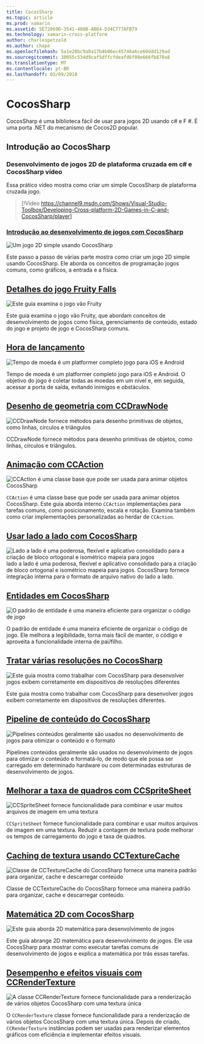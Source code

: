 ```yaml
---
title: CocosSharp
ms.topic: article
ms.prod: xamarin
ms.assetid: 5E72869D-3541-408B-AB64-D34C777AFB79
ms.technology: xamarin-cross-platform
author: charlespetzold
ms.author: chape
ms.openlocfilehash: 5a1e28bc9a8a17b4b06ec45746a6ce60ddd129ad
ms.sourcegitcommit: 30055c534d9caf5dffcfdeafd6f08e666fb870a8
ms.translationtype: MT
ms.contentlocale: pt-BR
ms.lasthandoff: 03/09/2018
---
```

# <a name="cocossharp"></a>CocosSharp

CocosSharp é uma biblioteca fácil de usar para jogos 2D usando c# e F #. É uma porta .NET do mecanismo de Cocos2D popular.

## <a name="introduction-to-cocossharp"></a>Introdução ao CocosSharp

###  <a name="developing-cross-platform-2d-games-in-c-and-cocossharp-video"></a>Desenvolvimento de jogos 2D de plataforma cruzada em c# e CocosSharp vídeo

Essa prático vídeo mostra como criar um simple CocosSharp de plataforma cruzada jogo.

> [!Video https://channel9.msdn.com/Shows/Visual-Studio-Toolbox/Developing-Cross-platform-2D-Games-in-C-and-CocosSharp/player]

###  <a name="introduction-to-game-development-with-cocossharpgraphics-gamescocossharpfirst-gameindexmd"></a>[Introdução ao desenvolvimento de jogos com CocosSharp](~/graphics-games/cocossharp/first-game/index.md)

![](images/first-game.png "Um jogo 2D simple usando CocosSharp")

Este passo a passo de várias parte mostra como criar um jogo 2D simple usando CocosSharp. Ele aborda os conceitos de programação jogos comuns, como gráficos, a entrada e a física.



##  <a name="fruity-falls-game-detailsgraphics-gamescocossharpfruity-fallsmd"></a>[Detalhes do jogo Fruity Falls](~/graphics-games/cocossharp/fruity-falls.md)

![](images/fruity-falls.png "Este guia examina o jogo vão Fruity")

Este guia examina o jogo vão Fruity, que abordam conceitos de desenvolvimento de jogos como física, gerenciamento de conteúdo, estado do jogo e projeto de jogo e CocosSharp comuns.  



## <a name="coin-timegraphics-gamescocossharpcointimemd"></a>[Hora de lançamento](~/graphics-games/cocossharp/cointime.md)

![](images/cointime.png "Tempo de moeda é um platformer completo jogo para iOS e Android")

Tempo de moeda é um platformer completo jogo para iOS e Android. O objetivo do jogo é coletar todas as moedas em um nível e, em seguida, acessar a porta de saída, evitando inimigos e obstáculos.



## <a name="drawing-geometry-with-ccdrawnodegraphics-gamescocossharpccdrawnodemd"></a>[Desenho de geometria com CCDrawNode](~/graphics-games/cocossharp/ccdrawnode.md)

![](images/ccdrawnode.png "CCDrawNode fornece métodos para desenho primitivas de objetos, como linhas, círculos e triângulos")

CCDrawNode fornece métodos para desenho primitivas de objetos, como linhas, círculos e triângulos.



## <a name="animating-with-ccactiongraphics-gamescocossharpccactionmd"></a>[Animação com CCAction](~/graphics-games/cocossharp/ccaction.md)

![](images/ccaction.png "CCAction é uma classe base que pode ser usada para animar objetos CocosSharp")

`CCAction` é uma classe base que pode ser usada para animar objetos CocosSharp. Este guia aborda interno `CCAction` implementações para tarefas comuns, como posicionamento, escala e rotação. Examina também como criar implementações personalizadas ao herdar de `CCAction`.



## <a name="using-tiled-with-cocossharpgraphics-gamescocossharptiledmd"></a>[Usar lado a lado com CocosSharp](~/graphics-games/cocossharp/tiled.md)

![](images/tiled.png "Lado a lado é uma poderosa, flexível e aplicativo consolidado para a criação de bloco ortogonal e isométrico mapeia para jogos") lado a lado é uma poderosa, flexível e aplicativo consolidado para a criação de bloco ortogonal e isométrico mapeia para jogos. CocosSharp fornece integração interna para o formato de arquivo nativo do lado a lado.



##  <a name="entities-in-cocossharpgraphics-gamescocossharpentitiesmd"></a>[Entidades em CocosSharp](~/graphics-games/cocossharp/entities.md)

![](images/entities.png "O padrão de entidade é uma maneira eficiente para organizar o código de jogo")

O padrão de entidade é uma maneira eficiente de organizar o código de jogo. Ele melhora a legibilidade, torna mais fácil de manter, o código e aproveita a funcionalidade interna de pai/filho.



##  <a name="handling-multiple-resolutions-in-cocossharpgraphics-gamescocossharpresolutionsmd"></a>[Tratar várias resoluções no CocosSharp](~/graphics-games/cocossharp/resolutions.md)

![](images/resolutions.png "Este guia mostra como trabalhar com CocosSharp para desenvolver jogos exibem corretamente em dispositivos de resoluções diferentes")

Este guia mostra como trabalhar com CocosSharp para desenvolver jogos exibem corretamente em dispositivos de resoluções diferentes.



##  <a name="cocossharp-content-pipelinegraphics-gamescocossharpcontent-pipelineindexmd"></a>[Pipeline de conteúdo do CocosSharp](~/graphics-games/cocossharp/content-pipeline/index.md)

![](images/content-pipeline.png "Pipelines conteúdos geralmente são usados no desenvolvimento de jogos para otimizar o conteúdo e o formato")

Pipelines conteúdos geralmente são usados no desenvolvimento de jogos para otimizar o conteúdo e formatá-lo, de modo que ele possa ser carregado em determinado hardware ou com determinadas estruturas de desenvolvimento de jogos.



## <a name="improving-framerate-with-ccspritesheetgraphics-gamescocossharpccspritesheetmd"></a>[Melhorar a taxa de quadros com CCSpriteSheet](~/graphics-games/cocossharp/ccspritesheet.md)

![](images/ccspritesheet.png "CCSpriteSheet fornece funcionalidade para combinar e usar muitos arquivos de imagem em uma textura")

`CCSpriteSheet` fornece funcionalidade para combinar e usar muitos arquivos de imagem em uma textura. Reduzir a contagem de textura pode melhorar os tempos de carregamento do jogo e taxa de quadros.



## <a name="texture-caching-using-cctexturecachegraphics-gamescocossharptexture-cachemd"></a>[Caching de textura usando CCTextureCache](~/graphics-games/cocossharp/texture-cache.md)

![](images/texture-cache.png "Classe de CCTextureCache do CocosSharp fornece uma maneira padrão para organizar, cache e descarregar conteúdo")

Classe de CCTextureCache do CocosSharp fornece uma maneira padrão para organizar, cache e descarregar conteúdo. 



## <a name="2d-math-with-cocossharpgraphics-gamescocossharpmathmd"></a>[Matemática 2D com CocosSharp](~/graphics-games/cocossharp/math.md)

![](images/math.png "Este guia aborda 2D matemática para desenvolvimento de jogos")

Este guia abrange 2D matemática para desenvolvimento de jogos. Ele usa CocosSharp para mostrar como executar tarefas comuns de desenvolvimento de jogos e explica a matemática por trás essas tarefas.



## <a name="performance-and-visual-effects-with-ccrendertexturegraphics-gamescocossharpccrendertexturemd"></a>[Desempenho e efeitos visuais com CCRenderTexture](~/graphics-games/cocossharp/ccrendertexture.md)

![](images/ccrendertexture.png "A classe CCRenderTexture fornece funcionalidade para a renderização de vários objetos CocosSharp com uma textura única")

O `CCRenderTexture` classe fornece funcionalidade para a renderização de vários objetos CocosSharp com uma textura única. Depois de criado, `CCRenderTexture` instâncias podem ser usadas para renderizar elementos gráficos com eficiência e implementar efeitos visuais.

 
